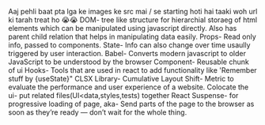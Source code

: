 Aaj pehli baat pta lga ke images ke src mai / se starting hoti hai taaki woh url ki tarah treat ho 😭😭 
DOM- tree like structure for hierarchial storaeg of html elements which can be manipulated using javascript directly. Also has parent child relation that helps in manipulating data easily.
Props- Read only info, passed to components.
State- Info can also change over time usaully triggered by user interaction.
Babel- Converts modern javascript to older JavaScript to be understood by the browser
Component- Reusable chunk of ui
Hooks- Tools that are used in react to add functionality like 'Remember stuff by {useState}"
CLSX Library- 
Cumulative Layout Shift- Metric to evaluate the performance and user experience of a website.
Colocate the ui- put related files(UI<data,styles,tests) together
React Suspense- for progressive loading of page, aka- Send parts of the page to the browser as soon as they’re ready — don’t wait for the whole thing.